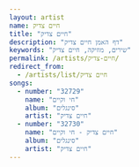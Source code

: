 ```yaml
---
layout: artist
name: חיים צדיק
title: "חיים צדיק"
description: "דף האמן חיים צדיק"
keywords: "שירים, מוזיקה, חיים צדיק"
permalink: /artists/חיים-צדיק/
redirect_from:
  - /artists/list/חיים צדיק
songs:
  - number: "32729"
    name: "חי וקיים"
    album: "סינגלים"
    artist: "חיים צדיק"
  - number: "32730"
    name: "חיים צדיק - חי וקיים"
    album: "סינגלים"
    artist: "חיים צדיק"
---
```

